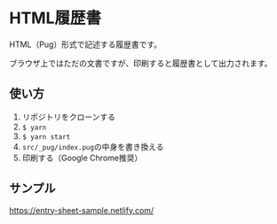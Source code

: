 # HTML履歴書
HTML（Pug）形式で記述する履歴書です。

ブラウザ上ではただの文書ですが、印刷すると履歴書として出力されます。

## 使い方
1. リポジトリをクローンする
2. `$ yarn`
3. `$ yarn start`
4. `src/_pug/index.pug`の中身を書き換える
5. 印刷する（Google Chrome推奨）

## サンプル
https://entry-sheet-sample.netlify.com/